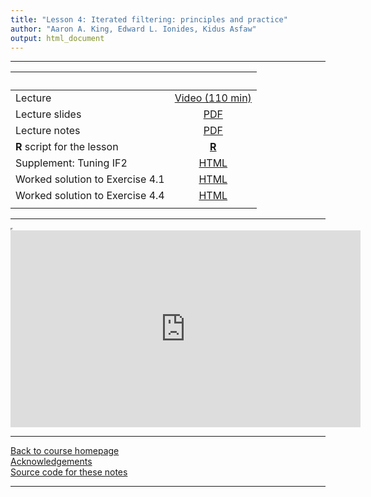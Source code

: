 ```yaml
---
title: "Lesson 4: Iterated filtering: principles and practice"
author: "Aaron A. King, Edward L. Ionides, Kidus Asfaw"
output: html_document
---
```


----------------------

| &nbsp;                          | &nbsp;                                                                                      |
|:--------------------------------|:-------------------------------------------------------------------------------------------:|
| Lecture                         | [Video (110 min)](https://www.youtube.com/playlist?list=PLluGwj6FGt2S9cNE-rD3CZJY6X_KydOMi) |
| Lecture slides                  | [PDF](slides.pdf)                                                                           |
| Lecture notes                   | [PDF](notes.pdf)                                                                            |
| **R** script for the lesson     | [**R**](main.R)                                                                             |
| Supplement: Tuning IF2          | [HTML](if2_settings.html)                                                                   |
| Worked solution to Exercise 4.1 | [HTML](Q_fit_seir.html)                                                                     |
| Worked solution to Exercise 4.4 | [HTML](Q_check_code.html)                                                                   |
|                                 |                                                                                             |

----------------------

<iframe width="0" height="0"></iframe>

<iframe data-external=1 width="560" height="315" src="https://www.youtube-nocookie.com/embed/videoseries?list=PLluGwj6FGt2S9cNE-rD3CZJY6X_KydOMi" frameborder="0" allow="accelerometer; autoplay; encrypted-media; gyroscope; picture-in-picture" allowfullscreen></iframe>

----------------------

[Back to course homepage](../index.html)  
[Acknowledgements](../acknowledge.html)  
[Source code for these notes](http://github.com/kingaa/sbied/tree/master/mif/)  

----------------------
